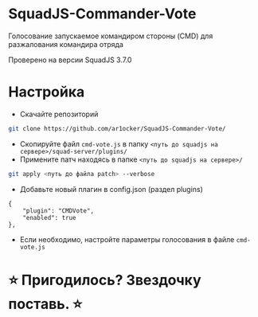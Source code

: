 # SquadJS-Commander-Vote

Голосование запускаемое командиром стороны (CMD) для разжалования командира отряда

Проверено на версии SquadJS 3.7.0

# Настройка

- Скачайте репозиторий
```bash
git clone https://github.com/ar1ocker/SquadJS-Commander-Vote/
```

- Скопируйте файл `cmd-vote.js` в папку `<путь до squadjs на сервере>/squad-server/plugins/`
- Примените патч находясь в папке `<путь до squadjs на сервере>/`
```bash
git apply <путь до файла patch> --verbose
```

- Добавьте новый плагин в config.json (раздел plugins)
```
{
    "plugin": "CMDVote",
    "enabled": true
},
```

- Если необходимо, настройте параметры голосования в файле `cmd-vote.js`

# ⭐ Пригодилось? Звездочку поставь. ⭐
